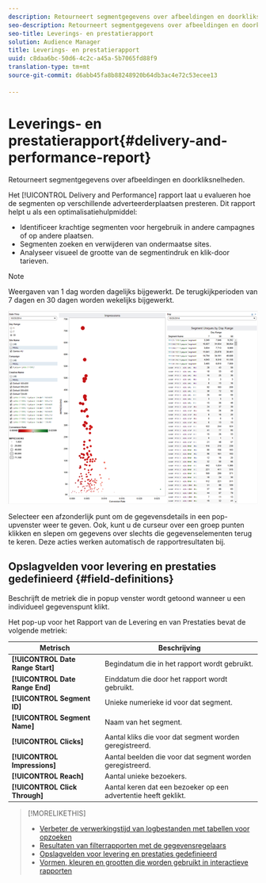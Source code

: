 ```yaml
---
description: Retourneert segmentgegevens over afbeeldingen en doorkliksnelheden.
seo-description: Retourneert segmentgegevens over afbeeldingen en doorkliksnelheden.
seo-title: Leverings- en prestatierapport
solution: Audience Manager
title: Leverings- en prestatierapport
uuid: c8daa6bc-50d6-4c2c-a45a-5b7065fd88f9
translation-type: tm+mt
source-git-commit: d6abb45fa8b88248920b64db3ac4e72c53ecee13

---
```



# Leverings- en prestatierapport{#delivery-and-performance-report}

Retourneert segmentgegevens over afbeeldingen en doorkliksnelheden.

<!-- 

c_delivery_reports.xml

 -->

Het [!UICONTROL Delivery and Performance] rapport laat u evalueren hoe de segmenten op verschillende adverteerderplaatsen presteren. Dit rapport helpt u als een optimalisatiehulpmiddel:

* Identificeer krachtige segmenten voor hergebruik in andere campagnes of op andere plaatsen.
* Segmenten zoeken en verwijderen van ondermaatse sites.
* Analyseer visueel de grootte van de segmentindruk en klik-door tarieven.

>[!NOTE]
>
>Weergaven van 1 dag worden dagelijks bijgewerkt. De terugkijkperioden van 7 dagen en 30 dagen worden wekelijks bijgewerkt.

![](assets/deliveryAndPerformanceReportCapture.PNG)

Selecteer een afzonderlijk punt om de gegevensdetails in een pop-upvenster weer te geven. Ook, kunt u de curseur over een groep punten klikken en slepen om gegevens over slechts die gegevenselementen terug te keren. Deze acties werken automatisch de rapportresultaten bij.

## Opslagvelden voor levering en prestaties gedefinieerd {#field-definitions}

Beschrijft de metriek die in popup venster wordt getoond wanneer u een individueel gegevenspunt klikt.

<!-- 

r_delivery_data_pop.xml

 -->

Het pop-up voor het Rapport van de Levering en van Prestaties bevat de volgende metriek:

| Metrisch | Beschrijving |
|---|---|
| **[!UICONTROL Date Range Start]** | Begindatum die in het rapport wordt gebruikt. |
| **[!UICONTROL Date Range End]** | Einddatum die door het rapport wordt gebruikt. |
| **[!UICONTROL Segment ID]** | Unieke numerieke id voor dat segment. |
| **[!UICONTROL Segment Name]** | Naam van het segment. |
| **[!UICONTROL Clicks]** | Aantal kliks die voor dat segment worden geregistreerd. |
| **[!UICONTROL Impressions]** | Aantal beelden die voor dat segment worden geregistreerd. |
| **[!UICONTROL Reach]** | Aantal unieke bezoekers. |
| **[!UICONTROL Click Through]** | Aantal keren dat een bezoeker op een advertentie heeft geklikt. |

>[!MORELIKETHIS]
>
>* [Verbeter de verwerkingstijd van logbestanden met tabellen voor opzoeken](../../reporting/dynamic-reports/lookup-tables.md)
>* [Resultaten van filterrapporten met de gegevensregelaars](../../reporting/dynamic-reports/data-sliders.md)
>* [Opslagvelden voor levering en prestaties gedefinieerd](../../reporting/dynamic-reports/delivery-performance-report.md#field-definitions)
>* [Vormen, kleuren en grootten die worden gebruikt in interactieve rapporten](../../reporting/dynamic-reports/interactive-report-technology.md#shapes-colors-sizes)

